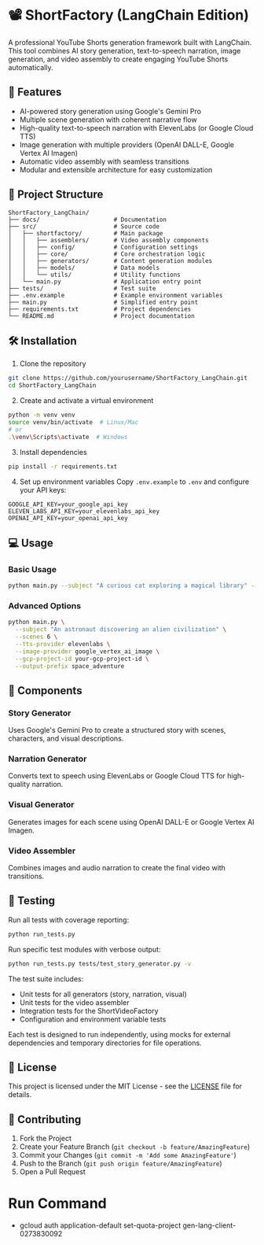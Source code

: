 # 📽️ ShortFactory (LangChain Edition)

A professional YouTube Shorts generation framework built with LangChain. This tool combines AI story generation, text-to-speech narration, image generation, and video assembly to create engaging YouTube Shorts automatically.

## 🚀 Features

- AI-powered story generation using Google's Gemini Pro
- Multiple scene generation with coherent narrative flow
- High-quality text-to-speech narration with ElevenLabs (or Google Cloud TTS)
- Image generation with multiple providers (OpenAI DALL-E, Google Vertex AI Imagen)
- Automatic video assembly with seamless transitions
- Modular and extensible architecture for easy customization

## 📂 Project Structure

```
ShortFactory_LangChain/
├── docs/                     # Documentation
├── src/                      # Source code
│   ├── shortfactory/         # Main package
│   │   ├── assemblers/       # Video assembly components
│   │   ├── config/           # Configuration settings
│   │   ├── core/             # Core orchestration logic
│   │   ├── generators/       # Content generation modules
│   │   ├── models/           # Data models
│   │   └── utils/            # Utility functions
│   └── main.py               # Application entry point
├── tests/                    # Test suite
├── .env.example              # Example environment variables
├── main.py                   # Simplified entry point
├── requirements.txt          # Project dependencies
└── README.md                 # Project documentation
```

## 🛠️ Installation

1. Clone the repository
```bash
git clone https://github.com/yourusername/ShortFactory_LangChain.git
cd ShortFactory_LangChain
```

2. Create and activate a virtual environment
```bash
python -m venv venv
source venv/bin/activate  # Linux/Mac
# or
.\venv\Scripts\activate  # Windows
```

3. Install dependencies
```bash
pip install -r requirements.txt
```

4. Set up environment variables
Copy `.env.example` to `.env` and configure your API keys:
```
GOOGLE_API_KEY=your_google_api_key
ELEVEN_LABS_API_KEY=your_elevenlabs_api_key
OPENAI_API_KEY=your_openai_api_key
```

## 💻 Usage

### Basic Usage

```bash
python main.py --subject "A curious cat exploring a magical library" --scenes 5
```

### Advanced Options

```bash
python main.py \
  --subject "An astronaut discovering an alien civilization" \
  --scenes 6 \
  --tts-provider elevenlabs \
  --image-provider google_vertex_ai_image \
  --gcp-project-id your-gcp-project-id \
  --output-prefix space_adventure
```

## 🧩 Components

### Story Generator
Uses Google's Gemini Pro to create a structured story with scenes, characters, and visual descriptions.

### Narration Generator
Converts text to speech using ElevenLabs or Google Cloud TTS for high-quality narration.

### Visual Generator
Generates images for each scene using OpenAI DALL-E or Google Vertex AI Imagen.

### Video Assembler
Combines images and audio narration to create the final video with transitions.

## 🧪 Testing

Run all tests with coverage reporting:

```bash
python run_tests.py
```

Run specific test modules with verbose output:

```bash
python run_tests.py tests/test_story_generator.py -v
```

The test suite includes:

- Unit tests for all generators (story, narration, visual)
- Unit tests for the video assembler
- Integration tests for the ShortVideoFactory
- Configuration and environment variable tests

Each test is designed to run independently, using mocks for external dependencies and temporary directories for file operations.

## 📝 License

This project is licensed under the MIT License - see the [LICENSE](LICENSE) file for details.

## 🤝 Contributing

1. Fork the Project
2. Create your Feature Branch (`git checkout -b feature/AmazingFeature`)
3. Commit your Changes (`git commit -m 'Add some AmazingFeature'`)
4. Push to the Branch (`git push origin feature/AmazingFeature`)
5. Open a Pull Request




# Run Command
- gcloud auth application-default set-quota-project gen-lang-client-0273830092
